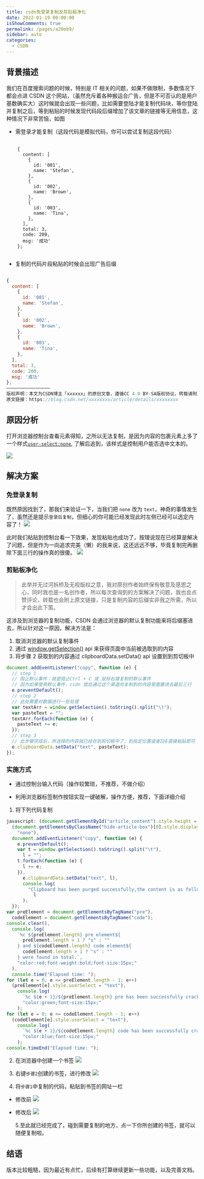 ```yaml
---
title: csdn免登录复制及剪贴板净化
date: 2022-01-19 00:00:00
isShowComments: true
permalink: /pages/a20eb9/
sidebar: auto
categories: 
  - CSDN
---
```


## 背景描述

我们在百度搜索问题的时候，特别是 IT 相关的问题，如果不做限制，多数情况下都会点进 CSDN 这个网站，（虽然充斥着各种搬运合广告，但是不可否认的是用户基数确实大）这时候就会出现一些问题，比如需要登陆才能复制代码块，等你登陆并复制之后，等到粘贴的时候发现代码段后缀增加了该文章的链接等无用信息，这种情况下非常苦恼，如图

- 需登录才能复制（这段代码是模拟代码，你可以尝试复制这段代码）

<pre style="user-select:none;">
    <code>
    {
      content: [
        {
          id: '001',
          name: 'Stefan',
        },
        {
          id: '002',
          name: 'Brown',
        },
        {
          id: '003',
          name: 'Tina',
        },
      ],
      total: 3,
      code: 200,
      msg: '成功'
    };
    </code>
</pre>

- 复制的代码片段粘贴的时候会出现广告后缀

```javascript

{
  content: [
    {
      id: '001',
      name: 'Stefan',
    },
    {
      id: '002',
      name: 'Brown',
    },
    {
      id: '003',
      name: 'Tina',
    },
  ],
  total: 3,
  code: 200,
  msg: '成功'
};
————————————————
版权声明：本文为CSDN博主「xxxxxx」的原创文章，遵循CC 4.0 BY-SA版权协议，转载请附上原文出处链接及本声明。
原文链接：https://blog.csdn.net/xxxxxxxx/article/details/xxxxxxxx
```

## 原因分析

打开浏览器控制台查看元素得知，之所以无法复制，是因为内容的包裹元素上多了一个样式[`user-select:none`](https://developer.mozilla.org/zh-CN/docs/Web/CSS/user-select), 了解后追到，该样式是控制用户能否选中文本的。

![](../../../../.vuepress/public/post/share/other/how-to-copy-in-csdn/1.png)

<!-- <img src='./1.jpg' align='center' style='width:100%;height:100%;box-shadow:1px 1px 5px pink;'/> -->

## 解决方案

### 免登录复制

既然原因找到了，那我们来验证一下，当我们把 `none` 改为 `text`，神奇的事情发生了，虽然还是提示`登录后复制`，但细心的你可能已经发现此时左侧已经可以选定内容了！
![](../../../../.vuepress/public/post/share/other/how-to-copy-in-csdn/2.png)

<!-- <img src='./2.jpg' align='center' style='width:100%;height:100%;box-shadow:1px 1px 5px pink;'/> -->

此时我们粘贴到控制台看一下效果，发现粘贴也成功了，按理说现在已经算是解决了问题，但是作为一向追求完美（懒）的我来说，这还远远不够，毕竟复制完再删除下面三行的操作真的很傻。
![](../../../../.vuepress/public/post/share/other/how-to-copy-in-csdn/3.png)

<!-- <img src='./3.jpg'  align='center' style='width:100%;height:100%;box-shadow:1px 1px 5px pink;'/> -->

### 剪贴板净化

> 此举并无过河拆桥及无视版权之意，我对原创作者始终保有敬意及感恩之心，同时我也是一名创作者，所以每次查询到的方案解决了问题，我也会点赞评论，转载也会附上原文链接，只是复制内容的后缀实非我之所需，所以才会出此下策。

这涉及到浏览器的复制功能，CSDN 会通过浏览器的默认复制功能来将后缀塞进去，所以针对这一原因，解决方法是：

1. 取消浏览器的默认复制事件
2. 通过 [window.getSelection()](https://developer.mozilla.org/zh-CN/docs/Web/API/Window/getSelection) api 来获得页面中当前被选取到的内容
3. 将步骤 2 获取到的内容通过 clipboardData.setData() api 设置到到剪切板中

```javascript
document.addEventListener("copy", function (e) {
  // step 1
  // 阻止默认事件：就是阻止Ctrl + C 或 鼠标右键复制的默认事件
  // 因为如果使用默认事件，csdn 就会通过这个渠道向复制到的内容里面塞进去最后三行
  e.preventDefault();
  // step 2
  // 此处需要对数据进行一些处理
  var textArr = window.getSelection().toString().split("\t");
  var pasteText = "";
  textArr.forEach(function (e) {
    pasteText += e;
  });
  // step 3
  // 此步骤完成后，所选择的内容就已经存到剪切板中了，到指定位置或者IDE直接粘贴即可
  e.clipboardData.setData("text", pasteText);
});
```

### 实施方式

- 通过控制台输入代码（操作较繁琐，不推荐，不做介绍）

- 利用浏览器标签制作按钮实现一键破解，操作方便，推荐，下面详细介绍

1. 将下列代码复制

<!-- 无破解`关注后才可查看全部内容` -->
<!-- ```javascript
javascript:document.addEventListener('copy',function(e){e.preventDefault();var textArr=window.getSelection().toString().split('\t');var pasteText='';textArr.forEach(function(e){pasteText+=e;});e.clipboardData.setData('text',pasteText);console.log('Clipboard has been purged successfully,the content is as follows：\n\n'+pasteText)});var preElement=document.getElementsByTagName('pre');var codeElement=document.getElementsByTagName('code');console.clear();console.log(`%c ${preElement.length} pre element${preElement.length>1?'s':''} and ${codeElement.length} code element${codeElement.length>1?'s':''} were found in total.`,"color:red;font-weight:bold;font-size:15px;");console.time("Elapsed time: ");for(let i=0;i<=preElement.length-1;i++){preElement[i].style.userSelect='text';console.log(`%c ${i+1}/${preElement.length} pre has been successfully cracked!`,"color:green;font-size:15px;");}for(let i=0;i<=codeElement.length-1;i++){codeElement[i].style.userSelect='text';console.log(`%c ${i+1}/${codeElement.length} code has been successfully cracked!`,"color:blue;font-size:15px;");}console.timeEnd("Elapsed time: ");
``` -->

```javascript
javascript: (document.getElementById("article_content").style.height = "100%"),
  (document.getElementsByClassName("hide-article-box")[0].style.display =
    "none"),
  document.addEventListener("copy", function (e) {
    e.preventDefault();
    var t = window.getSelection().toString().split("\t"),
      l = "";
    t.forEach(function (e) {
      l += e;
    }),
      e.clipboardData.setData("text", l),
      console.log(
        "Clipboard has been purged successfully,the content is as follows：\n\n" +
          l
      );
  });
var preElement = document.getElementsByTagName("pre"),
  codeElement = document.getElementsByTagName("code");
console.clear(),
  console.log(
    `%c ${preElement.length} pre element${
      preElement.length > 1 ? "s" : ""
    } and ${codeElement.length} code element${
      codeElement.length > 1 ? "s" : ""
    } were found in total.`,
    "color:red;font-weight:bold;font-size:15px;"
  ),
  console.time("Elapsed time: ");
for (let e = 0; e <= preElement.length - 1; e++)
  (preElement[e].style.userSelect = "text"),
    console.log(
      `%c ${e + 1}/${preElement.length} pre has been successfully cracked!`,
      "color:green;font-size:15px;"
    );
for (let e = 0; e <= codeElement.length - 1; e++)
  (codeElement[e].style.userSelect = "text"),
    console.log(
      `%c ${e + 1}/${codeElement.length} code has been successfully cracked!`,
      "color:blue;font-size:15px;"
    );
console.timeEnd("Elapsed time: ");
```

2. 在浏览器中创建一个书签
![](../../../../.vuepress/public/post/share/other/how-to-copy-in-csdn/4.png)
<!-- <img src='./4.png' align='center' style='width:100%;height:100%;box-shadow:1px 1px 5px pink;'/> -->

3. 右键`步骤2`创建的书签，进行修改
![](../../../../.vuepress/public/post/share/other/how-to-copy-in-csdn/5.png)
<!-- <img src='./5.png' align='center' style='width:100%;height:100%;box-shadow:1px 1px 5px pink;'/> -->

4. 将`步骤1`中复制的代码，粘贴到书签的网址一栏

- 修改前
![](../../../../.vuepress/public/post/share/other/how-to-copy-in-csdn/6.png)
<!-- <img src='./6.png' align='center' style='width:100%;height:100%;box-shadow:1px 1px 5px pink;'/> -->

- 修改后
  ![](../../../../.vuepress/public/post/share/other/how-to-copy-in-csdn/7.png)
  <!-- <img src='./7.png' align='center' style='width:100%;height:100%;box-shadow:1px 1px 5px pink;'/> -->

  5.至此就已经完成了，碰到需要复制的地方，点一下你所创建的书签，就可以随便复制啦。

## 结语

版本比较粗糙，因为最近有点忙，后续有打算继续更新一些功能，以及完善文档。
